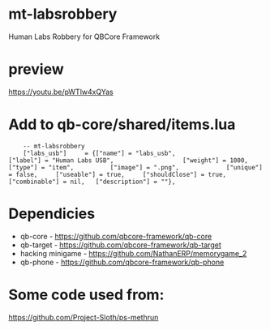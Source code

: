 # mt-labsrobbery
Human Labs Robbery for QBCore Framework

# preview
https://youtu.be/pWTlw4xQYas

# Add to qb-core/shared/items.lua
```
	-- mt-labsrobbery
	["labs_usb"]     = {["name"] = "labs_usb", 				    ["label"] = "Human Labs USB", 					["weight"] = 1000, 		["type"] = "item", 			["image"] = ".png", 		    ["unique"] = false, 	["useable"] = true, 	["shouldClose"] = true,    ["combinable"] = nil,   ["description"] = ""},
```
# Dependicies
- qb-core - https://github.com/qbcore-framework/qb-core
- qb-target - https://github.com/qbcore-framework/qb-target
- hacking minigame - https://github.com/NathanERP/memorygame_2
- qb-phone - https://github.com/qbcore-framework/qb-phone

# Some code used from:
https://github.com/Project-Sloth/ps-methrun
